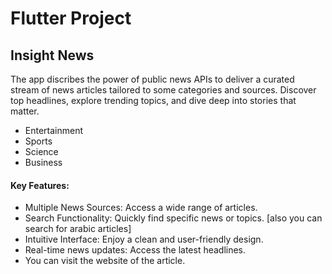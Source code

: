 # Flutter Project

## Insight News

The app discribes the power of public news APIs to deliver a curated stream of news articles tailored to some categories and sources. Discover top headlines, explore trending topics, and dive deep into stories that matter.

- Entertainment
- Sports
- Science
- Business

#### Key Features:
- Multiple News Sources: Access a wide range of articles.
- Search Functionality: Quickly find specific news or topics. [also you can search for arabic articles]
- Intuitive Interface: Enjoy a clean and user-friendly design.
- Real-time news updates: Access the latest headlines.
- You can visit the website of the article.



